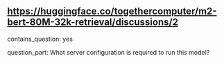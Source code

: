 ## https://huggingface.co/togethercomputer/m2-bert-80M-32k-retrieval/discussions/2

contains_question: yes

question_part: What server configuration is required to run this model?